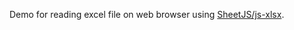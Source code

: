Demo for reading excel file on web browser using [SheetJS/js-xlsx](https://github.com/SheetJS/js-xlsx).
